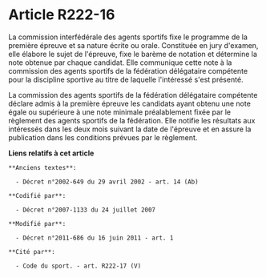 # Article R222-16

La commission interfédérale des agents sportifs fixe le programme de la première épreuve et sa nature écrite ou orale.
Constituée en jury d'examen, elle élabore le sujet de l'épreuve, fixe le barème de notation et détermine la note obtenue par
chaque candidat. Elle communique cette note à la commission des agents sportifs de la fédération délégataire compétente pour
la discipline sportive au titre de laquelle l'intéressé s'est présenté.

La commission des agents sportifs de la fédération délégataire compétente déclare admis à la première épreuve les candidats
ayant obtenu une note égale ou supérieure à une note minimale préalablement fixée par le règlement des agents sportifs de la
fédération. Elle notifie les résultats aux intéressés dans les deux mois suivant la date de l'épreuve et en assure la
publication dans les conditions prévues par le règlement.

**Liens relatifs à cet article**

	**Anciens textes**:

	  - Décret n°2002-649 du 29 avril 2002 - art. 14 (Ab)

	**Codifié par**:

	  - Décret n°2007-1133 du 24 juillet 2007

	**Modifié par**:

	  - Décret n°2011-686 du 16 juin 2011 - art. 1

	**Cité par**:

	  - Code du sport. - art. R222-17 (V)

